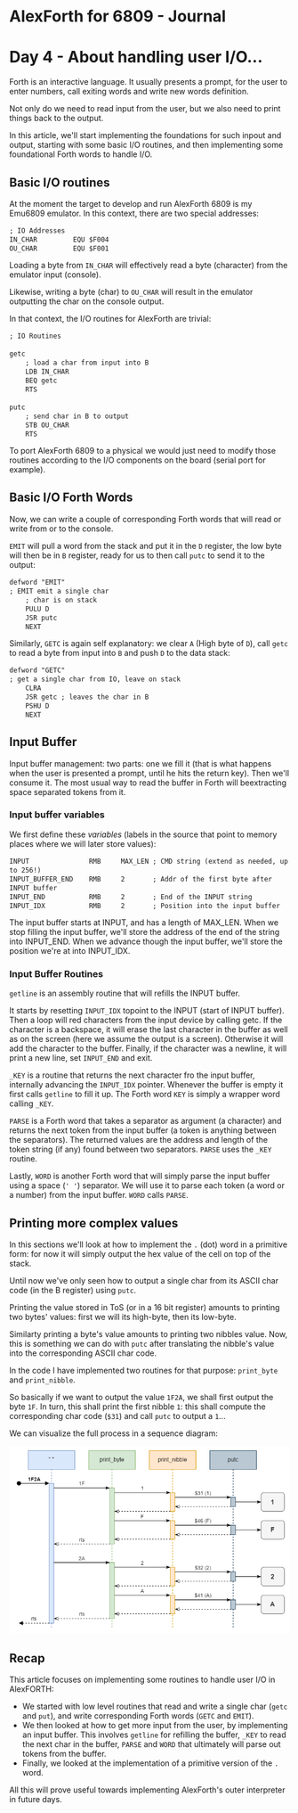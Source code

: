 # AlexForth for 6809 - Journal

# Day 4 - About handling user I/O...

Forth is an interactive language. It usually presents a prompt, for the user to enter numbers, call exiting words and write new words definition.

Not only do we need to read input from the user, but we also need to print things back to the output.

In this article, we'll start implementing the foundations for such inpout and output, starting with some basic I/O routines, and then implementing some foundational Forth words to handle I/O.

## Basic I/O routines

At the moment the target to develop and run AlexForth 6809 is my Emu6809 emulator. In this context, there are two special addresses:

```
; IO Addresses
IN_CHAR         EQU $F004
OU_CHAR         EQU $F001
```

Loading a byte from `IN_CHAR` will effectively read a byte (character) from the emulator input (console).

Likewise, writing a byte (char) to `OU_CHAR` will result in the emulator outputting the char on the console output.

In that context, the I/O routines for AlexForth are trivial:

```
; IO Routines

getc
    ; load a char from input into B
    LDB IN_CHAR
    BEQ getc
    RTS

putc
    ; send char in B to output
    STB OU_CHAR
    RTS
```

To port AlexForth 6809 to a physical we would just need to modify those routines according to the I/O components on the board (serial port for example).

## Basic I/O Forth Words

Now, we can write a couple of corresponding Forth words that will read or write from or to the console.

`EMIT` will pull a word from the stack and put it in the `D` register, the low byte will then be in `B` register, ready for us to then call `putc` to send it to the output:

```
defword "EMIT"
; EMIT emit a single char
    ; char is on stack
    PULU D
    JSR putc
    NEXT
```

Similarly, `GETC` is again self explanatory: we clear `A` (High byte of `D`), call `getc` to read a byte from input into `B` and push `D` to the data stack:

```
defword "GETC"
; get a single char from IO, leave on stack
    CLRA
    JSR getc ; leaves the char in B
    PSHU D
    NEXT
```

## Input Buffer

Input buffer management: two parts: one we fill it (that is what happens when the user is presented a prompt, until he hits the return key). Then we'll consume it. The most usual way to read the buffer in Forth will beextracting space separated tokens from it.

### Input buffer variables

We first define these *variables* (labels in the source that point to memory places where we will later store values):

```
INPUT               RMB     MAX_LEN ; CMD string (extend as needed, up to 256!)
INPUT_BUFFER_END    RMB     2       ; Addr of the first byte after INPUT buffer
INPUT_END           RMB     2       ; End of the INPUT string
INPUT_IDX           RMB     2       ; Position into the input buffer
```

The input buffer starts at INPUT, and has a length of MAX_LEN.
When we stop filling the input buffer, we'll store the address of the end of the string into INPUT_END.
When we advance though the input buffer, we'll store the position we're at into INPUT_IDX.

### Input Buffer Routines

`getline` is an assembly routine that will refills the INPUT buffer.

It starts by resetting `INPUT_IDX` topoint to the INPUT (start of INPUT buffer).
Then a loop will red characters from the input device by calling getc.
If the character is a backspace, it will erase the last character in the buffer as well as on the screen (here we assume the output is a screen).
Otherwise it will add the character to the buffer. Finally, if the character was a newline, it will print a new line, set `INPUT_END` and exit.

`_KEY` is a routine that returns the next character fro the input buffer, internally advancing the `INPUT_IDX` pointer. Whenever the buffer is empty it first calls `getline` to fill it up. The Forth word `KEY` is simply a wrapper word calling `_KEY`.

`PARSE` is a Forth word that takes a separator as argument (a character) and returns the next token from the input buffer (a token is anything between the separators). The returned values are the address and length of the token string (if any) found between two separators. `PARSE` uses the `_KEY` routine.

Lastly, `WORD` is another Forth word that will simply parse the input buffer using a space (`' '`) separator. We will use it to parse each token (a word or a number) from the input buffer. `WORD` calls `PARSE`.

## Printing more complex values

In this sections we'll look at how to implement the `.` (dot) word in a primitive form: for now it will simply output the hex value of the cell on top of the stack.

Until now we've only seen how to output a single char from its ASCII char code (in the B register) using `putc`.

Printing the value stored in ToS (or in a 16 bit register) amounts to printing two bytes' values: first we will its high-byte, then its low-byte.

Similarty printing a byte's value amounts to printing two nibbles value. Now, this is something we can do with `putc` after translating the nibble's value into the corresponding ASCII char code.

In the code I have implemented two routines for that purpose: `print_byte` and `print_nibble`.

So basically if we want to output the value `1F2A`, we shall first output the byte `1F`. In turn, this shall print the first nibble `1`: this shall compute the corresponding char code (`$31`) and call `putc` to output a `1`...

We can visualize the full process in a sequence diagram:

![](assets/do_PRINT.png)

## Recap

This article focuses on implementing some routines to handle user I/O in AlexFORTH:

- We started with low level routines that read and write a single char (`getc` and `put`), and write corresponding Forth words (`GETC` and `EMIT`).
- We then looked at how to get more input from the user, by implementing an input buffer. This involves `getline` for refilling the buffer, `_KEY` to read the next char in the buffer, `PARSE` and `WORD` that ultimately will parse out tokens from the buffer.
- Finally, we looked at the implementation of a primitive version of the `.` word.

All this will prove useful towards implementing AlexForth's outer interpreter in future days.